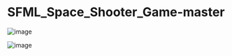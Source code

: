 # SFML_Space_Shooter_Game-master

![image](https://github.com/nupeldakandemir/SFML/assets/120253252/93c0daf1-5c17-4287-8626-dd04356f0feb)


![image](https://github.com/nupeldakandemir/SFML/assets/120253252/a53ff09b-ae49-4564-8158-ebc0c64eb28f)

